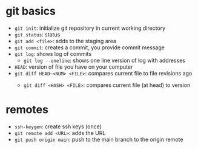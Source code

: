 # git basics

- `git init`: initialize git repository in current working directory
- `git status`: status
- `git add <file>`: adds <file> to the staging area
- `git commit`: creates a commit, you provide commit message
- `git log`: shows log of commits
	- `git log --oneline`: shows one line version of log with addresses
- `HEAD`: version of file you have on your computer
- `git diff HEAD~<NUM> <FILE>`: compares current file to file<NUM> revisions ago
	- `git diff <HASH> <FILE>`: compares current file (at head) to <HASH> version

# remotes
- `ssh-keygen`: create ssh keys (once)
- `git remote add <URL>`: adds the URL
- `git push origin main`: push to the main branch to the origin remote
	
